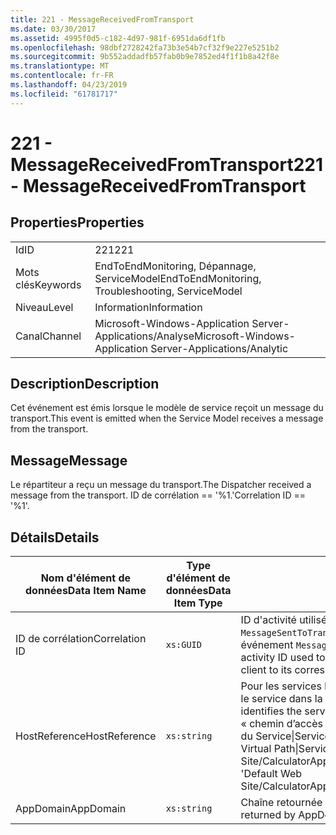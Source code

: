 ```yaml
---
title: 221 - MessageReceivedFromTransport
ms.date: 03/30/2017
ms.assetid: 4995f0d5-c182-4d97-981f-6951da6df1fb
ms.openlocfilehash: 98dbf2728242fa73b3e54b7cf32f9e227e5251b2
ms.sourcegitcommit: 9b552addadfb57fab0b9e7852ed4f1f1b8a42f8e
ms.translationtype: MT
ms.contentlocale: fr-FR
ms.lasthandoff: 04/23/2019
ms.locfileid: "61781717"
---
```

# <a name="221---messagereceivedfromtransport"></a><span data-ttu-id="abdf9-102">221 - MessageReceivedFromTransport</span><span class="sxs-lookup"><span data-stu-id="abdf9-102">221 - MessageReceivedFromTransport</span></span>
## <a name="properties"></a><span data-ttu-id="abdf9-103">Properties</span><span class="sxs-lookup"><span data-stu-id="abdf9-103">Properties</span></span>  
  
|||  
|-|-|  
|<span data-ttu-id="abdf9-104">Id</span><span class="sxs-lookup"><span data-stu-id="abdf9-104">ID</span></span>|<span data-ttu-id="abdf9-105">221</span><span class="sxs-lookup"><span data-stu-id="abdf9-105">221</span></span>|  
|<span data-ttu-id="abdf9-106">Mots clés</span><span class="sxs-lookup"><span data-stu-id="abdf9-106">Keywords</span></span>|<span data-ttu-id="abdf9-107">EndToEndMonitoring, Dépannage, ServiceModel</span><span class="sxs-lookup"><span data-stu-id="abdf9-107">EndToEndMonitoring, Troubleshooting, ServiceModel</span></span>|  
|<span data-ttu-id="abdf9-108">Niveau</span><span class="sxs-lookup"><span data-stu-id="abdf9-108">Level</span></span>|<span data-ttu-id="abdf9-109">Information</span><span class="sxs-lookup"><span data-stu-id="abdf9-109">Information</span></span>|  
|<span data-ttu-id="abdf9-110">Canal</span><span class="sxs-lookup"><span data-stu-id="abdf9-110">Channel</span></span>|<span data-ttu-id="abdf9-111">Microsoft-Windows-Application Server-Applications/Analyse</span><span class="sxs-lookup"><span data-stu-id="abdf9-111">Microsoft-Windows-Application Server-Applications/Analytic</span></span>|  
  
## <a name="description"></a><span data-ttu-id="abdf9-112">Description</span><span class="sxs-lookup"><span data-stu-id="abdf9-112">Description</span></span>  
 <span data-ttu-id="abdf9-113">Cet événement est émis lorsque le modèle de service reçoit un message du transport.</span><span class="sxs-lookup"><span data-stu-id="abdf9-113">This event is emitted when the Service Model receives a message from the transport.</span></span>  
  
## <a name="message"></a><span data-ttu-id="abdf9-114">Message</span><span class="sxs-lookup"><span data-stu-id="abdf9-114">Message</span></span>  
 <span data-ttu-id="abdf9-115">Le répartiteur a reçu un message du transport.</span><span class="sxs-lookup"><span data-stu-id="abdf9-115">The Dispatcher received a message from the transport.</span></span> <span data-ttu-id="abdf9-116">ID de corrélation == '%1.'</span><span class="sxs-lookup"><span data-stu-id="abdf9-116">Correlation ID == '%1'.</span></span>  
  
## <a name="details"></a><span data-ttu-id="abdf9-117">Détails</span><span class="sxs-lookup"><span data-stu-id="abdf9-117">Details</span></span>  
  
|<span data-ttu-id="abdf9-118">Nom d'élément de données</span><span class="sxs-lookup"><span data-stu-id="abdf9-118">Data Item Name</span></span>|<span data-ttu-id="abdf9-119">Type d'élément de données</span><span class="sxs-lookup"><span data-stu-id="abdf9-119">Data Item Type</span></span>|<span data-ttu-id="abdf9-120">Description</span><span class="sxs-lookup"><span data-stu-id="abdf9-120">Description</span></span>|  
|--------------------|--------------------|-----------------|  
|<span data-ttu-id="abdf9-121">ID de corrélation</span><span class="sxs-lookup"><span data-stu-id="abdf9-121">Correlation ID</span></span>|`xs:GUID`|<span data-ttu-id="abdf9-122">ID d'activité utilisé pour mettre en corrélation un événement `MessageSentToTransport` provenant d'un service ou d'un client avec son événement `MessageReceivedFromTransport` correspondant à l'autre bout.</span><span class="sxs-lookup"><span data-stu-id="abdf9-122">The activity ID used to correlate a `MessageSentToTransport` event from a service or client to its corresponding `MessageReceivedFromTransport` on the other end.</span></span>|  
|<span data-ttu-id="abdf9-123">HostReference</span><span class="sxs-lookup"><span data-stu-id="abdf9-123">HostReference</span></span>|`xs:string`|<span data-ttu-id="abdf9-124">Pour les services hébergés par le Web, ce champ identifie de manière unique le service dans la hiérarchie Web.</span><span class="sxs-lookup"><span data-stu-id="abdf9-124">For Web-hosted services, this field uniquely identifies the service in the Web hierarchy.</span></span> <span data-ttu-id="abdf9-125">Son format est défini en tant que « chemin d’accès virtuel de Site Web nom Application&#124;chemin d’accès virtuel du Service&#124;ServiceName'.</span><span class="sxs-lookup"><span data-stu-id="abdf9-125">Its format is defined as 'Web Site Name Application Virtual Path&#124;Service Virtual Path&#124;ServiceName'.</span></span> <span data-ttu-id="abdf9-126">Exemple : « Default Web Site/CalculatorApplication&#124;/CalculatorService.svc&#124;CalculatorService ».</span><span class="sxs-lookup"><span data-stu-id="abdf9-126">Example: 'Default Web Site/CalculatorApplication&#124;/CalculatorService.svc&#124;CalculatorService'.</span></span>|  
|<span data-ttu-id="abdf9-127">AppDomain</span><span class="sxs-lookup"><span data-stu-id="abdf9-127">AppDomain</span></span>|`xs:string`|<span data-ttu-id="abdf9-128">Chaîne retournée par AppDomain.CurrentDomain.FriendlyName.</span><span class="sxs-lookup"><span data-stu-id="abdf9-128">The string returned by AppDomain.CurrentDomain.FriendlyName.</span></span>|
